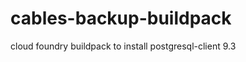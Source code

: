 cables-backup-buildpack
=======================

cloud foundry buildpack to install postgresql-client 9.3
